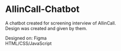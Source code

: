 # AllinCall-Chatbot  
A chatbot created for screening interview of AllinCall.  
Design was created and given by them.  

Designed on: Figma  
HTML/CSS/JavaScript  
